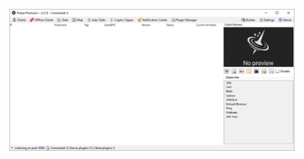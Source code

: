 ![Screenshot](https://raw.githubusercontent.com/Cryakl/Ultimate-RAT-Collection/refs/heads/main/Pulsar/Pulsar%20Premium%20v2.2.6/Screenshot.png)
